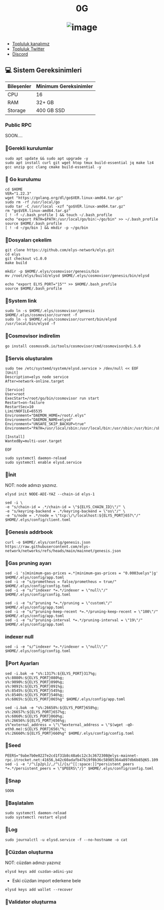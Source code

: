 <h1 align="center"> 0G

![image](https://github.com/Core-Node-Team/Testnet-TR/assets/91562185/9d9b2b64-736b-4921-aa50-ae87f6d8d34b)


</h1>


 * [Topluluk kanalımız](https://t.me/corenodechat)<br>
 * [Topluluk Twitter](https://twitter.com/corenodeHQ)<br>
 * [Discord](https://discord.com/invite/0glabs)<br>



## 💻 Sistem Gereksinimleri
| Bileşenler | Minimum Gereksinimler | 
| ------------ | ------------ |
| CPU |	16|
| RAM	| 32+ GB |
| Storage	| 400 GB SSD |

### Public RPC

SOON....

### 🚧Gerekli kurulumlar
```
sudo apt update && sudo apt upgrade -y
sudo apt install curl git wget htop tmux build-essential jq make lz4 gcc unzip gcc clang cmake build-essential -y
```

### 🚧 Go kurulumu
```
cd $HOME
VER="1.22.3"
wget "https://golang.org/dl/go$VER.linux-amd64.tar.gz"
sudo rm -rf /usr/local/go
sudo tar -C /usr/local -xzf "go$VER.linux-amd64.tar.gz"
rm "go$VER.linux-amd64.tar.gz"
[ ! -f ~/.bash_profile ] && touch ~/.bash_profile
echo "export PATH=$PATH:/usr/local/go/bin:~/go/bin" >> ~/.bash_profile
source $HOME/.bash_profile
[ ! -d ~/go/bin ] && mkdir -p ~/go/bin
```

### 🚧Dosyaları çekelim
```
git clone https://github.com/elys-network/elys.git
cd elys
git checkout v1.0.0
make build
```
```
mkdir -p $HOME/.elys/cosmovisor/genesis/bin
mv /root/elys/build/elysd $HOME/.elys/cosmovisor/genesis/bin/elysd
```
```
echo "export ELYS_PORT="15"" >> $HOME/.bash_profile
source $HOME/.bash_profile
```
### 🚧System link
```
sudo ln -s $HOME/.elys/cosmovisor/genesis $HOME/.elys/cosmovisor/current -f
sudo ln -s $HOME/.elys/cosmovisor/current/bin/elysd /usr/local/bin/elysd -f
```
### 🚧Cosmovisor indirelim
```
go install cosmossdk.io/tools/cosmovisor/cmd/cosmovisor@v1.5.0
```
### 🚧Servis oluşturalım
```
sudo tee /etc/systemd/system/elysd.service > /dev/null << EOF
[Unit]
Description=elys node service
After=network-online.target

[Service]
User=root
ExecStart=/root/go/bin/cosmovisor run start
Restart=on-failure
RestartSec=10
LimitNOFILE=65535
Environment="DAEMON_HOME=/root/.elys"
Environment="DAEMON_NAME=elysd"
Environment="UNSAFE_SKIP_BACKUP=true"
Environment="PATH=/usr/local/sbin:/usr/local/bin:/usr/sbin:/usr/bin:/sbin:/bin:/usr/games:/usr/local/games:/snap/bin:/root/.elys/cosmovisor/current/bin"

[Install]
WantedBy=multi-user.target

EOF
```
```
sudo systemctl daemon-reload
sudo systemctl enable elysd.service
```
### 🚧İnit
NOT: node adınızı yazınız.
```
elysd init NODE-ADI-YAZ --chain-id elys-1
```
```
sed -i \
-e "s/chain-id = .*/chain-id = \"${ELYS_CHAIN_ID}\"/" \
-e "s/keyring-backend = .*/keyring-backend = \"os\"/" \
-e "s/node = .*/node = \"tcp:\/\/localhost:${ELYS_PORT}657\"/" $HOME/.elys/config/client.toml
```
### 🚧Genesis addrbook
```
curl -o $HOME/.elys/config/genesis.json https://raw.githubusercontent.com/elys-network/networks/refs/heads/main/mainnet/genesis.json
```

### 🚧Gas pruning ayarı
```
sed -i 's|minimum-gas-prices =.*|minimum-gas-prices = "0.0003uelys"|g' $HOME/.elys/config/app.toml
sed -i -e "s/prometheus = false/prometheus = true/" $HOME/.elys/config/config.toml
sed -i -e "s/^indexer *=.*/indexer = \"null\"/" $HOME/.elys/config/config.toml

sed -i -e "s/^pruning *=.*/pruning = \"custom\"/" $HOME/.elys/config/app.toml 
sed -i -e "s/^pruning-keep-recent *=.*/pruning-keep-recent = \"100\"/" $HOME/.elys/config/app.toml
sed -i -e "s/^pruning-interval *=.*/pruning-interval = \"19\"/" $HOME/.elys/config/app.toml
```
### indexer null
```
sed -i -e "s/^indexer *=.*/indexer = \"null\"/" $HOME/.elys/config/config.toml
```
### 🚧Port Ayarları

```
sed -i.bak -e "s%:1317%:${ELYS_PORT}317%g;
s%:8080%:${ELYS_PORT}080%g;
s%:9090%:${ELYS_PORT}090%g;
s%:9091%:${ELYS_PORT}091%g;
s%:8545%:${ELYS_PORT}545%g;
s%:8546%:${ELYS_PORT}546%g;
s%:6065%:${ELYS_PORT}065%g" $HOME/.elys/config/app.toml

```
```
sed -i.bak -e "s%:26658%:${ELYS_PORT}658%g;
s%:26657%:${ELYS_PORT}657%g;
s%:6060%:${ELYS_PORT}060%g;
s%:26656%:${ELYS_PORT}656%g;
s%^external_address = \"\"%external_address = \"$(wget -qO- eth0.me):${ELYS_PORT}656\"%;
s%:26660%:${ELYS_PORT}660%g" $HOME/.elys/config/config.toml
```
### 🚧Seed
```
PEERS="9abe7b0e0227e2cd1f31b8c48a6c12c3c3672308@elys-mainnet-rpc.itrocket.net:41656,b42c60adafb47b19f0b36c58985364a897db6b85@65.109.26.242:22056,2cebaa33e41cfb504b99f0093424a9d5916f0e5e@51.178.89.172:26656,d9bfa29e0cf9c4ce0cc9c26d98e5d97228f93b0b@elys.rpc.kjnodes.com:15356"
sed -i -e "/^\[p2p\]/,/^\[/{s/^[[:space:]]*persistent_peers *=.*/persistent_peers = \"$PEERS\"/}" $HOME/.elys/config/config.toml
```
### 🚧Snap
```
SOON
```
### 🚧Başlatalım   
```
sudo systemctl daemon-reload
sudo systemctl restart elysd
```
### 🚧Log
```
sudo journalctl -u elysd.service -f --no-hostname -o cat
```
### 🚧Cüzdan oluşturma
NOT: cüzdan adınızı yazınız
```
elysd keys add cuzdan-adini-yaz
```
- Eski cüzdan import ederkene bele
```
elysd keys add wallet --recover
```

### 🚧Validator oluşturma






